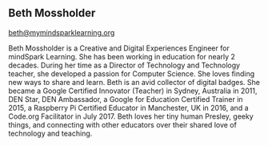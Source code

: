 ## Beth Mossholder

[beth@mymindsparklearning.org](mailto:beth@mymindsparklearning.org)

Beth Mossholder is a Creative and Digital Experiences Engineer for mindSpark Learning. She has been working in education for nearly 2 decades. During her time as a Director of Technology and Technology teacher,  she developed a passion for Computer Science. She loves finding new ways to share  and learn. Beth is an avid collector of digital badges.  She became a Google Certified Innovator (Teacher) in Sydney, Australia in 2011, DEN Star, DEN Ambassador, a Google for Education Certified Trainer in 2015,  a Raspberry Pi Certified Educator in Manchester, UK in 2016, and a Code.org Facilitator in July 2017. Beth loves her tiny human Presley, geeky things, and connecting with other educators over their shared love of technology and teaching. 
